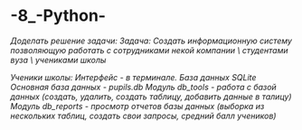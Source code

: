 # -8_-Python-

*Доделать решение задачи: Задача: Создать информационную систему позволяющую работать с сотрудниками некой компании \ студентами вуза \ учениками школы*

*Ученики школы: Интерфейс - в терминале. База данных SQLite Основная база данных - pupils.db Модуль db_tools - работа с базой данных (создать, удалить, создать таблицу,* *добавить данные в талицу) Модуль db_reports - просмотр отчетов базы данных (выборка из нескольких таблиц, создать свои запросы, средний балл учеников)*
